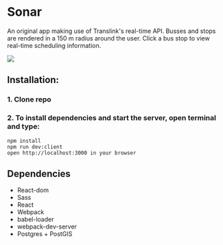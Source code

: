 # Sonar
An original app making use of Translink's real-time API. Busses and stops are rendered in a 150 m radius around the user. Click a bus stop to view real-time scheduling information.

![](https://github.com/nikolaigauer/Sonar/blob/master/sonar.PNG)

## Installation:

### 1. Clone repo
### 2. To install dependencies and start the server, open terminal and type:

```
npm install
npm run dev:client
open http://localhost:3000 in your browser
```

## Dependencies

- React-dom
- Sass
- React
- Webpack
- babel-loader
- webpack-dev-server
- Postgres + PostGIS